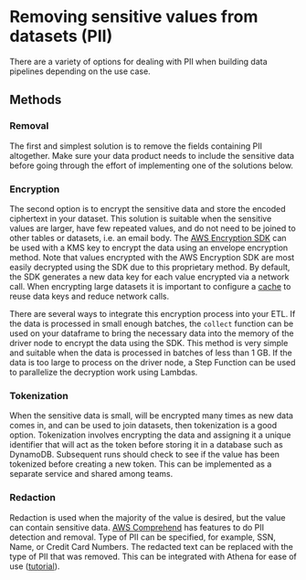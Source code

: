 
# Removing sensitive values from datasets (PII)

There are a variety of options for dealing with PII when building data pipelines depending on the use case.

## Methods

### Removal

The first and simplest solution is to remove the fields containing PII altogether. Make sure your data product needs to include the sensitive data before going through the effort of implementing one of the solutions below.

### Encryption

The second option is to encrypt the sensitive data and store the encoded ciphertext in your dataset. This solution is suitable when the sensitive values are larger, have few repeated values, and do not need to be joined to other tables or datasets, i.e. an email body. The [AWS Encryption SDK](https://docs.aws.amazon.com/encryption-sdk/latest/developer-guide/introduction.html) can be used with a KMS key to encrypt the data using an envelope encryption method. Note that values encrypted with the AWS Encryption SDK are most easily decrypted using the SDK due to this proprietary method. By default, the SDK generates a new data key for each value encrypted via a network call. When encrypting large datasets it is important to configure a [cache](https://docs.aws.amazon.com/encryption-sdk/latest/developer-guide/data-key-caching.html) to reuse data keys and reduce network calls.

There are several ways to integrate this encryption process into your ETL. If the data is processed in small enough batches, the `collect` function can be used on your dataframe to bring the necessary data into the memory of the driver node to encrypt the data using the SDK. This method is very simple and suitable when the data is processed in batches of less than 1 GB. If the data is too large to process on the driver node, a Step Function can be used to parallelize the decryption work using Lambdas.

### Tokenization

When the sensitive data is small, will be encrypted many times as new data comes in, and can be used to join datasets, then tokenization is a good option. Tokenization involves encrypting the data and assigning it a unique identifier that will act as the token before storing it in a database such as DynamoDB. Subsequent runs should check to see if the value has been tokenized before creating a new token. This can be implemented as a separate service and shared among teams.

### Redaction

Redaction is used when the majority of the value is desired, but the value can contain sensitive data. [AWS Comprehend](https://aws.amazon.com/comprehend/) has features to do PII detection and removal. Type of PII can be specified, for example, SSN, Name, or Credit Card Numbers. The redacted text can be replaced with the type of PII that was removed. This can be integrated with Athena for ease of use ([tutorial](https://aws.amazon.com/blogs/machine-learning/translate-and-analyze-text-using-sql-functions-with-amazon-athena-amazon-translate-and-amazon-comprehend/)).
